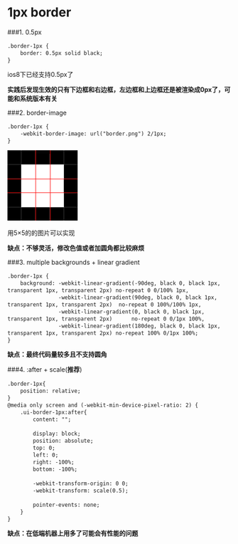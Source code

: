 1px border
===
###1. 0.5px
```
.border-1px {
    border: 0.5px solid black;
}
```
ios8下已经支持0.5px了

**实践后发现生效的只有下边框和右边框，左边框和上边框还是被渲染成0px了，可能和系统版本有关** 

###2. border-image
```
.border-1px {
    -webkit-border-image: url("border.png") 2/1px;
}
```
![](../img/border-cut.png)

用5×5的的图片可以实现

**缺点：不够灵活，修改色值或者加圆角都比较麻烦**

###3. multiple backgrounds + linear gradient
```
.border-1px {
    background: -webkit-linear-gradient(-90deg, black 0, black 1px, transparent 1px, transparent 2px) no-repeat 0 0/100% 1px,
                -webkit-linear-gradient(90deg, black 0, black 1px, transparent 1px, transparent 2px)  no-repeat 0 100%/100% 1px,
                -webkit-linear-gradient(0, black 0, black 1px, transparent 1px, transparent 2px)      no-repeat 0 0/1px 100%,
                -webkit-linear-gradient(180deg, black 0, black 1px, transparent 1px, transparent 2px) no-repeat 100% 0/1px 100%;
}
```

**缺点：最终代码量较多且不支持圆角** 

###4. :after + scale(**推荐**)
```
.border-1px{
    position: relative;
}
@media only screen and (-webkit-min-device-pixel-ratio: 2) {
    .ui-border-1px:after{
        content: "";

        display: block;
        position: absolute;
        top: 0;
        left: 0;
        right: -100%;
        bottom: -100%;

        -webkit-transform-origin: 0 0;
        -webkit-transform: scale(0.5);

        pointer-events: none;
    }
}
```

**缺点：在低端机器上用多了可能会有性能的问题** 
